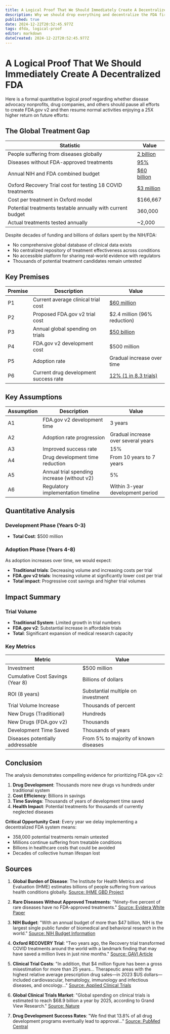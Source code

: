 ```yaml
---
title: A Logical Proof That We Should Immediately Create A Decentralized FDA 
description: Why we should drop everything and decentralize the FDA first
published: true
date: 2024-12-22T20:52:45.977Z
tags: dfda, logical-proof
editor: markdown
dateCreated: 2024-12-22T20:52:45.977Z
---
```


# A Logical Proof That We Should Immediately Create A Decentralized FDA

Here is a formal quantitative logical proof regarding whether disease advocacy nonprofits, drug companies, and others should pause all efforts to create FDA.gov v2 and then resume normal activities enjoying a 25X higher return on future efforts:

## The Global Treatment Gap

| Statistic | Value |
|-----------|-------|
| People suffering from diseases globally | [2 billion](https://www.healthdata.org/research-analysis/gbd) |
| Diseases without FDA-approved treatments | [95%](https://www.evidera.com/rare-disease-treatments-arent-so-rare-any-more/) |
| Annual NIH and FDA combined budget | [$60 billion](https://www.nih.gov/about-nih/what-we-do/budget) |
| Oxford Recovery Trial cost for testing 18 COVID treatments | [$3 million](https://www.gavi.org/vaccineswork/inside-story-recovery-how-worlds-largest-covid-19-trial-transformed-treatment-and) |
| Cost per treatment in Oxford model | $166,667 |
| Potential treatments testable annually with current budget | 360,000 |
| Actual treatments tested annually | ~2,000 |

Despite decades of funding and billions of dollars spent by the NIH/FDA:

- No comprehensive global database of clinical data exists
- No centralized repository of treatment effectiveness across conditions
- No accessible platform for sharing real-world evidence with regulators
- Thousands of potential treatment candidates remain untested

## Key Premises

| Premise | Description | Value |
|---------|-------------|--------|
| P1 | Current average clinical trial cost | [$60 million](https://www.appliedclinicaltrialsonline.com/view/how-much-does-a-day-of-delay-in-a-clinical-trial-really-cost-) |
| P2 | Proposed FDA.gov v2 trial cost | $2.4 million (96% reduction) |
| P3 | Annual global spending on trials | [$50 billion](https://www.nature.com/articles/d41591-019-00008-7) |
| P4 | FDA.gov v2 development cost | $500 million |
| P5 | Adoption rate | Gradual increase over time |
| P6 | Current drug development success rate | [12% (1 in 8.3 trials)](https://pmc.ncbi.nlm.nih.gov/articles/PMC6409418/) |

## Key Assumptions

| Assumption | Description | Value |
|------------|-------------|--------|
| A1 | FDA.gov v2 development time | 3 years |
| A2 | Adoption rate progression | Gradual increase over several years |
| A3 | Improved success rate | 15% |
| A4 | Drug development time reduction | From 10 years to 7 years |
| A5 | Annual trial spending increase (without v2) | 5% |
| A6 | Regulatory implementation timeline | Within 3-year development period |

## Quantitative Analysis

### Development Phase (Years 0-3)

- **Total Cost**: $500 million

### Adoption Phase (Years 4-8)

As adoption increases over time, we would expect:

- **Traditional trials**: Decreasing volume and increasing costs per trial
- **FDA.gov v2 trials**: Increasing volume at significantly lower cost per trial
- **Total impact**: Progressive cost savings and higher trial volumes

## Impact Summary

### Trial Volume

- **Traditional System**: Limited growth in trial numbers
- **FDA.gov v2**: Substantial increase in affordable trials
- **Total**: Significant expansion of medical research capacity

### Key Metrics

| Metric | Value |
|--------|--------|
| Investment | $500 million |
| Cumulative Cost Savings (Year 8) | Billions of dollars |
| ROI (8 years) | Substantial multiple on investment |
| Trial Volume Increase | Thousands of percent |
| New Drugs (Traditional) | Hundreds |
| New Drugs (FDA.gov v2) | Thousands |
| Development Time Saved | Thousands of years |
| Diseases potentially addressable | From 5% to majority of known diseases |

## Conclusion

The analysis demonstrates compelling evidence for prioritizing FDA.gov v2:

1. **Drug Development**: Thousands more new drugs vs hundreds under traditional system
2. **Cost Efficiency**: Billions in savings
3. **Time Savings**: Thousands of years of development time saved
4. **Health Impact**: Potential treatments for thousands of currently neglected diseases

**Critical Opportunity Cost**: Every year we delay implementing a decentralized FDA system means:

- 358,000 potential treatments remain untested
- Millions continue suffering from treatable conditions
- Billions in healthcare costs that could be avoided
- Decades of collective human lifespan lost


## Sources

1. **Global Burden of Disease**: The Institute for Health Metrics and Evaluation (IHME) estimates billions of people suffering from various health conditions globally. [Source: IHME GBD Project](https://www.healthdata.org/research-analysis/gbd)

2. **Rare Diseases Without Approved Treatments**: "Ninety-five percent of rare diseases have no FDA-approved treatments." [Source: Evidera White Paper](https://www.evidera.com/rare-disease-treatments-arent-so-rare-any-more/)

3. **NIH Budget**: "With an annual budget of more than $47 billion, NIH is the largest single public funder of biomedical and behavioral research in the world." [Source: NIH Budget Information](https://www.nih.gov/about-nih/what-we-do/budget)

4. **Oxford RECOVERY Trial**: "Two years ago, the Recovery trial transformed COVID treatments around the world with a landmark finding that may have saved a million lives in just nine months." [Source: GAVI Article](https://www.gavi.org/vaccineswork/inside-story-recovery-how-worlds-largest-covid-19-trial-transformed-treatment-and)

5. **Clinical Trial Costs**: "In addition, that $4 million figure has been a gross misestimation for more than 25 years... Therapeutic areas with the highest relative average prescription drug sales—in 2023 $US dollars—included cardiovascular, hematology, immunology and infectious diseases, and oncology..." [Source: Applied Clinical Trials](https://www.appliedclinicaltrialsonline.com/view/how-much-does-a-day-of-delay-in-a-clinical-trial-really-cost-)

6. **Global Clinical Trials Market**: "Global spending on clinical trials is estimated to reach $68.9 billion a year by 2025, according to Grand View Research." [Source: Nature](https://www.nature.com/articles/d41591-019-00008-7)

7. **Drug Development Success Rates**: "We find that 13.8% of all drug development programs eventually lead to approval..." [Source: PubMed Central](https://pmc.ncbi.nlm.nih.gov/articles/PMC6409418/)

